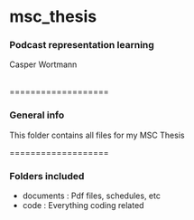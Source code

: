 # msc_thesis
### Podcast representation learning
<!-- <p align="center"> -->
Casper Wortmann
<br><br>
<!-- <img src="./figures/Acrobot-v1_pair_plot.png"
     alt="A paired-plot for metrics in the Acrobot-v1 environment"
     style="float: center;" />
</p> -->
===================

### General info ###
This folder contains all files for  my MSC Thesis


===================
### Folders included ###
- documents                  : Pdf files, schedules, etc
- code                       : Everything coding related
